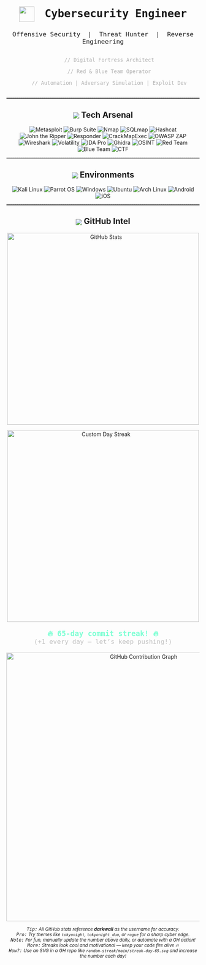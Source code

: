 <!--
  ⚡ CYBERSECURITY OPERATIVE // DIGITAL DEFENSE & OFFENSE
  Modern, impactful, and functional tech-forward portfolio.
-->

<h1 align="center" style="font-family: 'Fira Mono', monospace;">
  <img src="https://img.icons8.com/fluency/48/000000/hacker.png" width="40" style="vertical-align:middle; margin-right:10px;">
  Cybersecurity Engineer
</h1>
<h3 align="center" style="font-family: 'Fira Mono', monospace; font-weight:400;">
  Offensive Security &nbsp;|&nbsp; Threat Hunter &nbsp;|&nbsp; Reverse Engineering
</h3>

<p align="center" style="font-size:1.13em; color:#b0b0b0;">
  <code>
    // Digital Fortress Architect<br>
    // Red & Blue Team Operator<br>
    // Automation | Adversary Simulation | Exploit Dev
  </code>
</p>

<hr style="border-top: 1px dashed #444;">

<h2 align="center"><img src="https://img.icons8.com/ios-filled/24/00e676/console.png" style="vertical-align:middle;"> Tech Arsenal</h2>
<p align="center">
  <img src="https://img.shields.io/badge/Metasploit-FF0000?style=for-the-badge&logo=metasploit&logoColor=white" alt="Metasploit"/>
  <img src="https://img.shields.io/badge/Burp_Suite-FF9900?style=for-the-badge&logo=burp-suite&logoColor=white" alt="Burp Suite"/>
  <img src="https://img.shields.io/badge/Nmap-4682B4?style=for-the-badge&logo=nmap&logoColor=white" alt="Nmap"/>
  <img src="https://img.shields.io/badge/SQLmap-000000?style=for-the-badge&logoColor=white" alt="SQLmap"/>
  <img src="https://img.shields.io/badge/Hashcat-800080?style=for-the-badge&logoColor=white" alt="Hashcat"/>
  <img src="https://img.shields.io/badge/John_the_Ripper-8B0000?style=for-the-badge&logoColor=white" alt="John the Ripper"/>
  <img src="https://img.shields.io/badge/Responder-FFD700?style=for-the-badge&logoColor=black" alt="Responder"/>
  <img src="https://img.shields.io/badge/CrackMapExec-2E8B57?style=for-the-badge&logoColor=white" alt="CrackMapExec"/>
  <img src="https://img.shields.io/badge/OWASP_ZAP-000000?style=for-the-badge&logo=OWASP&logoColor=white" alt="OWASP ZAP"/>
  <img src="https://img.shields.io/badge/Wireshark-0066CC?style=for-the-badge&logo=wireshark&logoColor=white" alt="Wireshark"/>
  <img src="https://img.shields.io/badge/Volatility-4682B4?style=for-the-badge&logoColor=white" alt="Volatility"/>
  <img src="https://img.shields.io/badge/IDA_Pro-000000?style=for-the-badge&logoColor=white" alt="IDA Pro"/>
  <img src="https://img.shields.io/badge/Ghidra-FF0000?style=for-the-badge&logoColor=white" alt="Ghidra"/>
  <img src="https://img.shields.io/badge/OSINT-00CED1?style=for-the-badge&logoColor=black" alt="OSINT"/>
  <img src="https://img.shields.io/badge/Red_Team-FF0000?style=for-the-badge&logoColor=white" alt="Red Team"/>
  <img src="https://img.shields.io/badge/Blue_Team-00FF41?style=for-the-badge&logoColor=black" alt="Blue Team"/>
  <img src="https://img.shields.io/badge/CTF-FFD700?style=for-the-badge&logoColor=black" alt="CTF"/>
</p>

<hr style="border-top: 1px dashed #444;">

<h2 align="center"><img src="https://img.icons8.com/ios-filled/24/00e676/server.png" style="vertical-align:middle;"> Environments</h2>
<p align="center">
  <img src="https://img.shields.io/badge/Kali_Linux-000000?style=for-the-badge&logo=kali-linux&logoColor=white" alt="Kali Linux"/>
  <img src="https://img.shields.io/badge/Parrot_OS-00CED1?style=for-the-badge&logo=parrot-security&logoColor=black" alt="Parrot OS"/>
  <img src="https://img.shields.io/badge/Windows-0078D6?style=for-the-badge&logo=windows&logoColor=white" alt="Windows"/>
  <img src="https://img.shields.io/badge/Ubuntu-E95420?style=for-the-badge&logo=ubuntu&logoColor=white" alt="Ubuntu"/>
  <img src="https://img.shields.io/badge/Arch_Linux-1793D1?style=for-the-badge&logo=arch-linux&logoColor=white" alt="Arch Linux"/>
  <img src="https://img.shields.io/badge/Android-3DDC84?style=for-the-badge&logo=android&logoColor=white" alt="Android"/>
  <img src="https://img.shields.io/badge/iOS-000000?style=for-the-badge&logo=apple&logoColor=white" alt="iOS"/>
</p>

<hr style="border-top: 1px dashed #444;">

<h2 align="center"><img src="https://img.icons8.com/ios-filled/24/00e676/github.png" style="vertical-align:middle;"> GitHub Intel</h2>
<p align="center">
  <img src="https://github-readme-stats.vercel.app/api?username=darkwall&show_icons=true&theme=tokyonight&hide_border=true" alt="GitHub Stats" width="500"/>
</p>

<!-- Custom Streak Counter START -->
<p align="center">
  <img src="https://raw.githubusercontent.com/darkwall/random-streak/main/streak-day-65.svg" alt="Custom Day Streak" width="500"/>
</p>
<p align="center" style="color:#7fffd4;font-family:monospace;font-size:1.35em;">
  <strong>🔥 65-day commit streak! 🔥</strong><br>
  <span style="font-size:0.88em; color:#c0c0c0;">(+1 every day — let’s keep pushing!)</span>
</p>
<!-- Custom Streak Counter END -->

<p align="center">
  <img src="https://github-readme-activity-graph.vercel.app/graph?username=darkwall&theme=rogue&hide_border=true&area=true" alt="GitHub Contribution Graph" width="700"/>
</p>
<p align="center">
  <sub>
    <i>
      <kbd>Tip:</kbd> All GitHub stats reference <b>darkwall</b> as the username for accuracy.<br/>
      <kbd>Pro:</kbd> Try themes like <code>tokyonight</code>, <code>tokyonight_duo</code>, or <code>rogue</code> for a sharp cyber edge.<br/>
      <kbd>Note:</kbd> For fun, manually update the number above daily, or automate with a GH action!<br/>
      <kbd>More:</kbd> Streaks look cool and motivational — keep your code fire alive 🔥<br/>
      <kbd>How?:</kbd> Use an SVG in a GH repo like <code>random-streak/main/streak-day-65.svg</code> and increase the number each day!<br/>
      <!-- Example only: https://raw.githubusercontent.com/darkwall/random-streak/main/streak-day-65.svg -->
    </i>
  </sub>
</p>

<!--
  Update badge links and username as needed.
  This markdown is designed for a sleek, functional, and high-impact cybersecurity portfolio.
  - For streak stats, you can use https://raw.githubusercontent.com/darkwall/random-streak/main/streak-day-XX.svg and increment XX daily/every update.
  - Herokuapp links may be broken/outdated and show bad dates.
  - Username is set as "darkwall" everywhere for accurate stats.
-->
